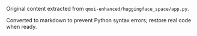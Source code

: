 Original content extracted from `qmoi-enhanced/huggingface_space/app.py`.

Converted to markdown to prevent Python syntax errors; restore real code when ready.
